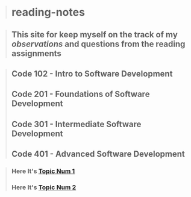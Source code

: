 > # reading-notes

> ## This site for keep myself on **the track of my _observations_ and questions from the reading assignments**

> ## Code 102 - Intro to Software Development
> ## Code 201 - Foundations of Software Development
> ## Code 301 - Intermediate Software Development
> ## Code 401 - Advanced Software Development


> ###  Here It's  [Topic Num 1](read-1.md)
> ###  Here It's  [Topic Num 2](Node-Ecosystem.md)

